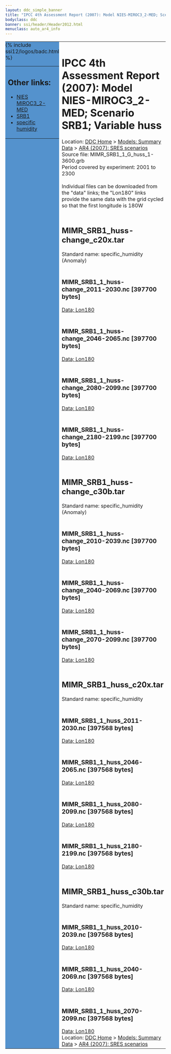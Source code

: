 ```yaml
---
layout: ddc_simple_banner
title: "IPCC 4th Assessment Report (2007): Model NIES-MIROC3_2-MED; Scenario SRB1; Variable huss"
bodyclass: ddc
banner: ssi/header/Header2012.html
menuclass: auto_ar4_info
---
```



<table width="100%" border="0" cellspacing="0" cellpadding="0" style="border-collapse: collapse;">
<tr style="margin:0;padding:0;border:0;">
<td style="margin:0;padding:0;border:0;height:1pt;width:150pt;background:#5492CD;" valign="top" >

<div id="lh-col2" class="auto_ar4_info">
<table class="menumain" bgcolor="#5492CD" cellspacing="0" width="100%" border="0">
<tr><td>
<h2> Other links:</h2>
<ul>
<li><a href="/auto/ar4/model-NIES-MIROC3_2-MED.html">NIES<br/>MIROC3_2-MED</a></li>
<li><a href="/auto/ar4/scenario-SRB1.html">SRB1</a></li>
<li><a href="/auto/ar4/var-specific_humidity.html">specific humidity</a></li>
</ul>
</td></tr>
{% include ssi12/logos/badc.html %}
</table>
</div>
</td>
<td><h1>IPCC 4th Assessment Report (2007): Model NIES-MIROC3_2-MED; Scenario SRB1; Variable huss</h1>

<!-- Breadcrumb1 -->
<div id="breadcrumb1" align="left">
Location: <a href="/index.html">DDC Home</a> > <a href="/sim/gcm_clim/">Models: Summary Data</a>
> <a href="/sim/gcm_clim/SRES_AR4/index.html">AR4 (2007): SRES scenarios</a>
</div>
<!-- End of Breadcrumb1 -->Source file: MIMR_SRB1_1_G_huss_1-3600.grb
<br/>
Period covered by experiment: 2001 to 2300<br/>
<br/>Individual files can be downloaded from the "data" links; the "Lon180" links provide the same data
         with the grid cycled so that the first longitude is 180W<br/>
<br/><h2>MIMR_SRB1_huss-change_c20x.tar</h2>
Standard name: specific_humidity (Anomaly)<br>
<br/><h3>MIMR_SRB1_1_huss-change_2011-2030.nc [397700 bytes]</h3>
<a href="/cgi-bin/downl/ar4_nc/huss/MIMR_SRB1_1_huss-change_2011-2030.nc">Data; </a><a href="/cgi-bin/downl/ar4_nc/huss/MIMR_SRB1_1_huss-change_2011-2030.cyto180.nc"> Lon180</a><br/>
<br/><h3>MIMR_SRB1_1_huss-change_2046-2065.nc [397700 bytes]</h3>
<a href="/cgi-bin/downl/ar4_nc/huss/MIMR_SRB1_1_huss-change_2046-2065.nc">Data; </a><a href="/cgi-bin/downl/ar4_nc/huss/MIMR_SRB1_1_huss-change_2046-2065.cyto180.nc"> Lon180</a><br/>
<br/><h3>MIMR_SRB1_1_huss-change_2080-2099.nc [397700 bytes]</h3>
<a href="/cgi-bin/downl/ar4_nc/huss/MIMR_SRB1_1_huss-change_2080-2099.nc">Data; </a><a href="/cgi-bin/downl/ar4_nc/huss/MIMR_SRB1_1_huss-change_2080-2099.cyto180.nc"> Lon180</a><br/>
<br/><h3>MIMR_SRB1_1_huss-change_2180-2199.nc [397700 bytes]</h3>
<a href="/cgi-bin/downl/ar4_nc/huss/MIMR_SRB1_1_huss-change_2180-2199.nc">Data; </a><a href="/cgi-bin/downl/ar4_nc/huss/MIMR_SRB1_1_huss-change_2180-2199.cyto180.nc"> Lon180</a><br/>
<br/><h2>MIMR_SRB1_huss-change_c30b.tar</h2>
Standard name: specific_humidity (Anomaly)<br>
<br/><h3>MIMR_SRB1_1_huss-change_2010-2039.nc [397700 bytes]</h3>
<a href="/cgi-bin/downl/ar4_nc/huss/MIMR_SRB1_1_huss-change_2010-2039.nc">Data; </a><a href="/cgi-bin/downl/ar4_nc/huss/MIMR_SRB1_1_huss-change_2010-2039.cyto180.nc"> Lon180</a><br/>
<br/><h3>MIMR_SRB1_1_huss-change_2040-2069.nc [397700 bytes]</h3>
<a href="/cgi-bin/downl/ar4_nc/huss/MIMR_SRB1_1_huss-change_2040-2069.nc">Data; </a><a href="/cgi-bin/downl/ar4_nc/huss/MIMR_SRB1_1_huss-change_2040-2069.cyto180.nc"> Lon180</a><br/>
<br/><h3>MIMR_SRB1_1_huss-change_2070-2099.nc [397700 bytes]</h3>
<a href="/cgi-bin/downl/ar4_nc/huss/MIMR_SRB1_1_huss-change_2070-2099.nc">Data; </a><a href="/cgi-bin/downl/ar4_nc/huss/MIMR_SRB1_1_huss-change_2070-2099.cyto180.nc"> Lon180</a><br/>
<br/><h2>MIMR_SRB1_huss_c20x.tar</h2>
Standard name: specific_humidity<br>
<br/><h3>MIMR_SRB1_1_huss_2011-2030.nc [397568 bytes]</h3>
<a href="/cgi-bin/downl/ar4_nc/huss/MIMR_SRB1_1_huss_2011-2030.nc">Data; </a><a href="/cgi-bin/downl/ar4_nc/huss/MIMR_SRB1_1_huss_2011-2030.cyto180.nc"> Lon180</a><br/>
<br/><h3>MIMR_SRB1_1_huss_2046-2065.nc [397568 bytes]</h3>
<a href="/cgi-bin/downl/ar4_nc/huss/MIMR_SRB1_1_huss_2046-2065.nc">Data; </a><a href="/cgi-bin/downl/ar4_nc/huss/MIMR_SRB1_1_huss_2046-2065.cyto180.nc"> Lon180</a><br/>
<br/><h3>MIMR_SRB1_1_huss_2080-2099.nc [397568 bytes]</h3>
<a href="/cgi-bin/downl/ar4_nc/huss/MIMR_SRB1_1_huss_2080-2099.nc">Data; </a><a href="/cgi-bin/downl/ar4_nc/huss/MIMR_SRB1_1_huss_2080-2099.cyto180.nc"> Lon180</a><br/>
<br/><h3>MIMR_SRB1_1_huss_2180-2199.nc [397568 bytes]</h3>
<a href="/cgi-bin/downl/ar4_nc/huss/MIMR_SRB1_1_huss_2180-2199.nc">Data; </a><a href="/cgi-bin/downl/ar4_nc/huss/MIMR_SRB1_1_huss_2180-2199.cyto180.nc"> Lon180</a><br/>
<br/><h2>MIMR_SRB1_huss_c30b.tar</h2>
Standard name: specific_humidity<br>
<br/><h3>MIMR_SRB1_1_huss_2010-2039.nc [397568 bytes]</h3>
<a href="/cgi-bin/downl/ar4_nc/huss/MIMR_SRB1_1_huss_2010-2039.nc">Data; </a><a href="/cgi-bin/downl/ar4_nc/huss/MIMR_SRB1_1_huss_2010-2039.cyto180.nc"> Lon180</a><br/>
<br/><h3>MIMR_SRB1_1_huss_2040-2069.nc [397568 bytes]</h3>
<a href="/cgi-bin/downl/ar4_nc/huss/MIMR_SRB1_1_huss_2040-2069.nc">Data; </a><a href="/cgi-bin/downl/ar4_nc/huss/MIMR_SRB1_1_huss_2040-2069.cyto180.nc"> Lon180</a><br/>
<br/><h3>MIMR_SRB1_1_huss_2070-2099.nc [397568 bytes]</h3>
<a href="/cgi-bin/downl/ar4_nc/huss/MIMR_SRB1_1_huss_2070-2099.nc">Data; </a><a href="/cgi-bin/downl/ar4_nc/huss/MIMR_SRB1_1_huss_2070-2099.cyto180.nc"> Lon180</a><br/>
<!-- Breadcrumb2 -->
<div id="breadcrumb2" align="left">
Location: <a href="/index.html">DDC Home</a> > <a href="/sim/gcm_clim/">Models: Summary Data</a>
> <a href="/sim/gcm_clim/SRES_AR4/index.html">AR4 (2007): SRES scenarios</a>
</div>
<!-- End of Breadcrumb2 --></td></tr></table>
